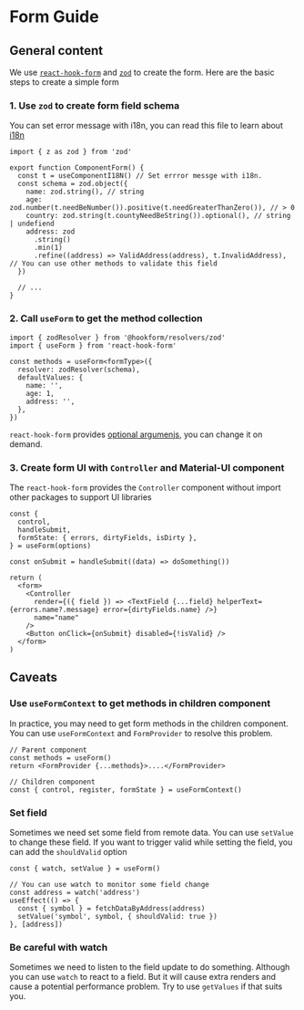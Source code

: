 # Form Guide

## General content

We use [`react-hook-form`](https://react-hook-form.com/) and [`zod`](https://github.com/colinhacks/zod#error-formatting) to create the form. Here are the basic steps to create a simple form

### 1. Use `zod` to create form field schema

You can set error message with i18n, you can read this file to learn about [i18n](i18n-guide.md)

```tsx
import { z as zod } from 'zod'

export function ComponentForm() {
  const t = useComponentI18N() // Set errror messge with i18n.
  const schema = zod.object({
    name: zod.string(), // string
    age: zod.number(t.needBeNumber()).positive(t.needGreaterThanZero()), // > 0
    country: zod.string(t.countyNeedBeString()).optional(), // string | undefiend
    address: zod
      .string()
      .min(1)
      .refine((address) => ValidAddress(address), t.InvalidAddress), // You can use other methods to validate this field
  })

  // ...
}
```

### 2. Call `useForm` to get the method collection

```tsx
import { zodResolver } from '@hookform/resolvers/zod'
import { useForm } from 'react-hook-form'

const methods = useForm<formType>({
  resolver: zodResolver(schema),
  defaultValues: {
    name: '',
    age: 1,
    address: '',
  },
})
```

`react-hook-form` provides [optional argumenjs](https://react-hook-form.com/api/useform), you can change it on demand.

### 3. Create form UI with `Controller` and Material-UI component

The `react-hook-form` provides the `Controller` component without import other packages to support UI libraries

```tsx
const {
  control,
  handleSubmit,
  formState: { errors, dirtyFields, isDirty },
} = useForm(options)

const onSubmit = handleSubmit((data) => doSomething())

return (
  <form>
    <Controller
      render={({ field }) => <TextField {...field} helperText={errors.name?.message} error={dirtyFields.name} />}
      name="name"
    />
    <Button onClick={onSubmit} disabled={!isValid} />
  </form>
)
```

## Caveats

### Use `useFormContext` to get methods in children component

In practice, you may need to get form methods in the children component. You can use `useFormContext` and `FormProvider` to resolve this problem.

```tsx
// Parent component
const methods = useForm()
return <FormProvider {...methods}>....</FormProvider>

// Children component
const { control, register, formState } = useFormContext()
```

### Set field

Sometimes we need set some field from remote data. You can use `setValue` to change these field. If you want to trigger valid while setting the field, you can add the `shouldValid` option

```tsx
const { watch, setValue } = useForm()

// You can use watch to monitor some field change
const address = watch('address')
useEffect(() => {
  const { symbol } = fetchDataByAddress(address)
  setValue('symbol', symbol, { shouldValid: true })
}, [address])
```

### Be careful with watch

Sometimes we need to listen to the field update to do something. Although you can use `watch` to react to a field. But it will cause extra renders and cause a potential performance problem. Try to use `getValues` if that suits you.

